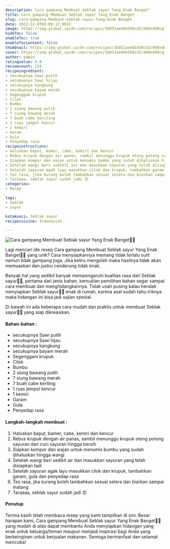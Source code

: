 ```yaml
---
description: Cara gampang Membuat Seblak sayur Yang Enak Banget"
title: Cara gampang Membuat Seblak sayur Yang Enak Banget
slug: Cara-gampang-Membuat-Seblak-sayur-Yang-Enak-Banget
date: 2022-12-8T03:09:12.063Z
image: https://img-global.cpcdn.com/recipes/3b031ae46b3b8cd2/400x400cq70/photo.jpg
hideToc: false
enableToc: true
enableTocContent: false
thumbnail: https://img-global.cpcdn.com/recipes/3b031ae46b3b8cd2/400x400cq70/photo.jpg
cover: https://img-global.cpcdn.com/recipes/3b031ae46b3b8cd2/400x400cq70/photo.jpg
author: admin
ratingvalue: 4.8
reviewcount: 124
recipeingredient:
- secukupnya Sawi putih
- secukupnya Sawi hijau
- secukupnya kangkung
- secukupnya bayam merah
- Segenggam krupuk
- Cilok
- Bumbu
- 2 siung bawang putih
- 7 siung bawang merah
- 7 buah cabe keriting
- 1 ruas jempol kencur
- 1 kemiri
- Garam
- Gula
- Penyedap rasa
recipeinstructions:
- Haluskan baput, bamer, cabe, kemiri dan kencur
- Rebus krupuk dengan air panas, sambil menunggu krupuk otong potong sayuran dan cuci sayuran hingga bersih
- Siapkan kompor dan wajan untuk menumis bumbu yang sudah dihaluskan hingga wangi
- Setelah wangi beri sedikit air dan masukkan sayuran yang telah disiapkan tadi
- Setelah sayuran agak layu masukkan cilok dan krupuk, tambahkan garam, gula dan penyedap rasa
- Tes rasa, jika kurang boleh tambahkan sesuai selera dan biarkan sampai matang
- Taraaaa, seblak sayur sudah jadi 😍
categories:
- Resep

tags:
- Seblak
- sayur

katakunci: Seblak sayur
recipecuisine: Indonesian

---
```


![Cara gampang Membuat Seblak sayur Yang Enak Banget👩‍🍳](https://img-global.cpcdn.com/recipes/3b031ae46b3b8cd2/400x400cq70/photo.jpg)

Lagi mencari ide resep Cara gampang Membuat Seblak sayur Yang Enak Banget👩‍🍳 yang unik? Cara menyiapkannya memang tidak terlalu sulit namun tidak gampang juga. Jika keliru mengolah maka hasilnya tidak akan memuaskan dan justru cenderung tidak enak.

Banyak hal yang sedikit banyak mempengaruhi kualitas rasa dari Seblak sayur👩‍🍳, pertama dari jenis bahan, kemudian pemilihan bahan segar sampai cara membuat dan menghidangkannya. Tidak usah pusing kalau hendak menyiapkan Seblak sayur👩‍🍳 enak di rumah, karena asal sudah tahu triknya maka hidangan ini bisa jadi sajian spesial.

Di bawah ini ada beberapa cara mudah dan praktis untuk membuat Seblak sayur👩‍🍳 yang siap dikreasikan.

<!--inarticleads1-->

#### Bahan-bahan :

- secukupnya Sawi putih
- secukupnya Sawi hijau
- secukupnya kangkung
- secukupnya bayam merah
- Segenggam krupuk
- Cilok
- Bumbu
- 2 siung bawang putih
- 7 siung bawang merah
- 7 buah cabe keriting
- 1 ruas jempol kencur
- 1 kemiri
- Garam
- Gula
- Penyedap rasa

<!--inarticleads2-->

#### Langkah-langkah membuat :

1. Haluskan baput, bamer, cabe, kemiri dan kencur
1. Rebus krupuk dengan air panas, sambil menunggu krupuk otong potong sayuran dan cuci sayuran hingga bersih
1. Siapkan kompor dan wajan untuk menumis bumbu yang sudah dihaluskan hingga wangi
1. Setelah wangi beri sedikit air dan masukkan sayuran yang telah disiapkan tadi
1. Setelah sayuran agak layu masukkan cilok dan krupuk, tambahkan garam, gula dan penyedap rasa
1. Tes rasa, jika kurang boleh tambahkan sesuai selera dan biarkan sampai matang
1. Taraaaa, seblak sayur sudah jadi 😍

#### Penutup

Terima kasih telah membaca resep yang kami tampilkan di sini. Besar harapan kami, Cara gampang Membuat Seblak sayur Yang Enak Banget👩‍🍳 yang mudah di atas dapat membantu Anda menyiapkan hidangan yang enak untuk keluarga/teman maupun menjadi inspirasi bagi Anda yang berkeinginan untuk berjualan makanan. Semoga bermanfaat dan selamat mencoba!